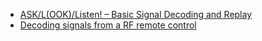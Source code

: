 * [ASK/L(OOK)/Listen! – Basic Signal Decoding and Replay](https://www.securitysift.com/ook-signal-decoding-replay/)
* [Decoding signals from a RF remote control](https://nahueldsanchez.wordpress.com/2016/12/30/decoding-signals-from-a-rf-remote-control/)

